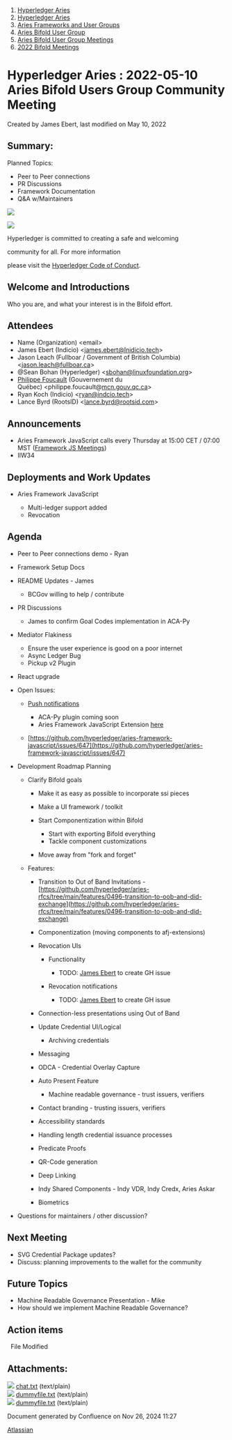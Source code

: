 1. [Hyperledger Aries](index.html)
2. [Hyperledger Aries](Hyperledger-Aries_18481154.html)
3. [Aries Frameworks and User Groups](Aries-Frameworks-and-User-Groups_18481290.html)
4. [Aries Bifold User Group](Aries-Bifold-User-Group_18490719.html)
5. [Aries Bifold User Group Meetings](Aries-Bifold-User-Group-Meetings_18490725.html)
6. [2022 Bifold Meetings](2022-Bifold-Meetings_18515892.html)

# Hyperledger Aries : 2022-05-10 Aries Bifold Users Group Community Meeting

Created by James Ebert, last modified on May 10, 2022

## Summary:

Planned Topics:

- Peer to Peer connections
- PR Discussions
- Framework Documentation
- Q&amp;A w/Maintainers

![](https://wiki.hyperledger.org/download/attachments/29034696/Antitrustnotice.png?version=1&modificationDate=1581695654000&api=v2)

![](https://wiki.hyperledger.org/download/attachments/2392771/welcome.png?version=2&modificationDate=1572450107000&api=v2)

Hyperledger is committed to creating a safe and welcoming

community for all. For more information

please visit the [Hyperledger Code of Conduct](https://lf-hyperledger.atlassian.net/wiki/display/HYP/Hyperledger+Code+of+Conduct).

## Welcome and Introductions

Who you are, and what your interest is in the Bifold effort.

## Attendees

- Name (Organization) &lt;email&gt;
- James Ebert (Indicio) &lt;james.ebert@Inidicio.tech&gt;
- Jason Leach (Fullboar / Government of British Columbia) &lt;jason.leach@fullboar.ca&gt;
- @Sean Bohan (Hyperledger) &lt;sbohan@linuxfoundation.org&gt;
- [Philippe Foucault](https://lf-hyperledger.atlassian.net/wiki/people/62150c66c345490071971b9f?ref=confluence) (Gouvernement du Québec) &lt;philippe.foucault@[mcn.gouv.qc.ca](http://mcn.gouv.qc.ca/)&gt;
- Ryan Koch (Indicio) &lt;ryan@indcio.tech&gt;
- Lance Byrd (RootsID) &lt;lance.byrd@rootsid.com&gt;

## Announcements

- Aries Framework JavaScript calls every Thursday at 15:00 CET / 07:00 MST ([Framework JS Meetings](Framework-JS-Meetings_18482467.html))
- IIW34

## Deployments and Work Updates

- Aries Framework JavaScript
  
  - Multi-ledger support added
  - Revocation

## Agenda

- Peer to Peer connections demo - Ryan
- Framework Setup Docs
- README Updates - James
  
  - BCGov willing to help / contribute
- PR Discussions
  
  - James to confirm Goal Codes implementation in ACA-Py
- Mediator Flakiness
  
  - Ensure the user experience is good on a poor internet
  - Async Ledger Bug
  - Pickup v2 Plugin
- React upgrade

<!--THE END-->

- Open Issues:
  
  - [Push notifications](https://github.com/hyperledger/aries-mobile-agent-react-native/issues/52)
    
    - ACA-Py plugin coming soon
    - Aries Framework JavaScript Extension [here](https://github.com/hyperledger/aries-framework-javascript-ext/tree/main/packages/push-notifications)
  - [https://github.com/hyperledger/aries-framework-javascript/issues/647](https://github.com/hyperledger/aries-framework-javascript/issues/647)
- Development Roadmap Planning
  
  - Clarify Bifold goals 
    
    - Make it as easy as possible to incorporate ssi pieces
    - Make a UI framework / toolkit
    - Start Componentization within Bifold
      
      - Start with exporting Bifold everything
      - Tackle component customizations
    - Move away from "fork and forget"
  - Features:
    
    - Transition to Out of Band Invitations - [https://github.com/hyperledger/aries-rfcs/tree/main/features/0496-transition-to-oob-and-did-exchange](https://github.com/hyperledger/aries-rfcs/tree/main/features/0496-transition-to-oob-and-did-exchange)
    - Componentization (moving components to afj-extensions)
    - Revocation UIs
      
      - Functionality
        
        - TODO: [James Ebert](https://lf-hyperledger.atlassian.net/wiki/people/557058:1b65ef69-a9c7-4f13-8ac7-eca3c34f5f97?ref=confluence) to create GH issue
      - Revocation notifications
        
        - TODO: [James Ebert](https://lf-hyperledger.atlassian.net/wiki/people/557058:1b65ef69-a9c7-4f13-8ac7-eca3c34f5f97?ref=confluence) to create GH issue
    - Connection-less presentations using Out of Band
    - Update Credential UI/Logical
      
      - Archiving credentials
    - Messaging
    - ODCA - Credential Overlay Capture
    - Auto Present Feature
      
      - Machine readable governance - trust issuers, verifiers
    - Contact branding - trusting issuers, verifiers
    - Accessibility standards
    - Handling length credential issuance processes
    - Predicate Proofs
    - QR-Code generation
    - Deep Linking
    - Indy Shared Components - Indy VDR, Indy Credx, Aries Askar
    - Biometrics
- Questions for maintainers / other discussion?

## Next Meeting

- SVG Credential Package updates?
- Discuss: planning improvements to the wallet for the community

## Future Topics

- Machine Readable Governance Presentation - Mike
- How should we implement Machine Readable Governance?

## Action items

  File Modified

## Attachments:

![](images/icons/bullet_blue.gif) [chat.txt](attachments/18496468/18516249.txt) (text/plain)  
![](images/icons/bullet_blue.gif) [dummyfile.txt](attachments/18496468/18516248.txt) (text/plain)  
![](images/icons/bullet_blue.gif) [dummyfile.txt](attachments/18496468/18516250.txt) (text/plain)

Document generated by Confluence on Nov 26, 2024 11:27

[Atlassian](http://www.atlassian.com/)
